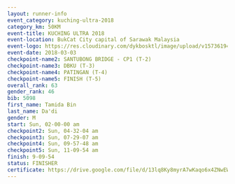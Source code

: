 ```yaml
--- 
layout: runner-info 
event_category: kuching-ultra-2018 
category_km: 50KM 
event-title: KUCHING ULTRA 2018 
event-location: BukCat City capital of Sarawak Malaysia 
event-logo: https://res.cloudinary.com/dykbosktl/image/upload/v1573619473/Logo/kuching-ultra-2018-logo_tlpvm5.png 
event-date: 2018-03-03 
checkpoint-name2: SANTUBONG BRIDGE - CP1 (T-2) 
checkpoint-name3: DBKU (T-3) 
checkpoint-name4: PATINGAN (T-4) 
checkpoint-name5: FINISH (T-5) 
overall_rank: 63
gender_rank: 46
bib: 5098
first_name: Tamida Bin
last_name: Da'di
gender: M
start: Sun, 02-00-00 am
checkpoint2: Sun, 04-32-04 am
checkpoint3: Sun, 07-29-07 am
checkpoint4: Sun, 09-57-48 am
checkpoint5: Sun, 11-09-54 am
finish: 9-09-54
status: FINISHER
certificate: https://drive.google.com/file/d/13lq8Ky8myrA7wKaqo6x4ZNwEWKbNCxD/view?usp=sharing","CERTIFICATE")
--- 
```

